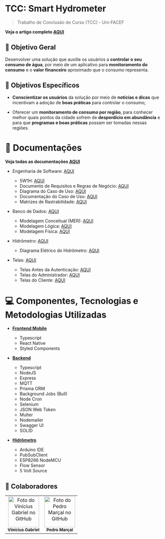 # TCC: Smart Hydrometer

> Trabalho de Conclusão de Curso (TCC) - Uni-FACEF

**Veja o artigo completo [AQUI](/docs/__Article__.pdf)**

## 🎯 Objetivo Geral

Desenvolver uma solução que auxilie os usuários a **controlar o seu consumo de água**, por meio de um aplicativo para **monitoramento do consumo** e o **valor financeiro** aproximado que o consumo representa.

## 🔎 Objetivos Específicos

* **Conscientizar os usuários** da solução por meio de **notícias e dicas** que incentivam a adoção de **boas práticas** para controlar o consumo;

* Oferecer um **monitoramento de consumo por região**, para conhecer melhor quais pontos da cidade sofrem de **desperdício em abundância** e para que **programas e boas práticas** possam ser tomadas nessas regiões.

# 📁 Documentações

**Veja todas as documentações [AQUI](/docs/)**

* Engenharia de Software: [AQUI](/docs/01-software-engineering/)
  * 5W1H: [AQUI](/docs/01-software-engineering/01%205W1H.xlsx)
  * Documento de Requisitos e Regras de Negócio: [AQUI](/docs/01-software-engineering/02%20Business%20Rules%20and%20Requirements%20Document.docx)
  * Diagrama do Caso de Uso: [AQUI](/docs/01-software-engineering/03%20Use%20Case%20Diagram.jpg)
  * Documentação do Caso de Uso: [AQUI](/docs/01-software-engineering/04%20Use%20Case%20Documentation.docx)
  * Matrizes de Rastrabilidade: [AQUI](/docs/01-software-engineering/05%20Traceability%20Matrices.xlsx)

* Banco de Dados: [AQUI](/docs/02-database/)
  * Modelagem Conceitual (MER): [AQUI](/docs/02-database/06%20MER%20(Model%20Entity%20Relationship).png)
  * Modelagem Lógica: [AQUI](/docs/02-database/07%20Logical%20Modeling.png)
  * Modelagem Física: [AQUI](/docs/02-database/08%20Physical%20Modeling.png)

* Hidrômetro: [AQUI](/docs/03-hydrometer/)
  * Diagrama Elétrico do Hidrômetro: [AQUI](/docs/03-hydrometer/09%20Electrical%20Diagram%20of%20the%20Hydrometer.png)

* Telas: [AQUI](/docs/04-app/)
  * Telas Antes da Autenticação: [AQUI](/docs/04-app/10%20Screens%20Before%20Authentication.png)
  * Telas do Administrador: [AQUI](/docs/04-app/11%20Admin%20Screens.png)
  * Telas do Cliente: [AQUI](/docs/04-app/12%20Customer%20Screens.png)

# 💻 Componentes, Tecnologias e Metodologias Utilizadas

* **[Frontend Mobile](/mobile/)**
  * Typescript
  * React Native
  * Styled Components

* **[Backend](/server/)**
  * Typescript
  * NodeJS
  * Express
  * MQTT
  * Prisma ORM
  * Background Jobs (Bull)
  * Node Cron
  * Selenium
  * JSON Web Token
  * Multer
  * Nodemailer
  * Swagger UI
  * SOLID

* **[Hidrômetro](/hydrometer/)**
  * Arduino IDE
  * PubSubClient
  * ESP8266 NodeMCU
  * Flow Sensor
  * 5 Volt Source

## 🤝 Colaboradores

<table>
  <tr>
    <td align="center">
      <a href="https://github.com/Vini7Dev">
        <img src="https://avatars3.githubusercontent.com/u/94920663" width="100px;" alt="Foto do Vinícius Gabriel no GitHub"/><br>
        <sub>
          <b>Vinícius Gabriel</b>
        </sub>
      </a>
    </td>

  <td align="center">
    <a href="https://github.com/PedroSMarcal">
      <img src="https://avatars.githubusercontent.com/u/62404639" width="100px;" alt="Foto do Pedro Marçal no GitHub"/><br>
      <sub>
        <b>Pedro Marçal</b>
      </sub>
    </a>
  </td>
  </tr>
</table>
